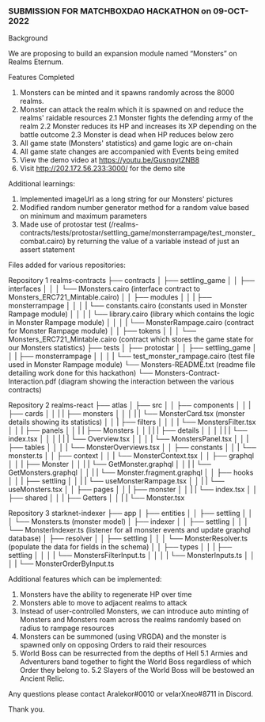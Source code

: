 ### SUBMISSION FOR MATCHBOXDAO HACKATHON on 09-OCT-2022

Background

We are proposing to build an expansion module named “Monsters” on Realms Eternum.


Features Completed
1. Monsters can be minted and it spawns randomly across the 8000 realms.    
2. Monster can attack the realm which it is spawned on and reduce the realms' raidable resources
    2.1 Monster fights the defending army of the realm
    2.2 Monster reduces its HP and increases its XP depending on the battle outcome
    2.3 Monster is dead when HP reduces below zero
3. All game state (Monsters' statistics) and game logic are on-chain
4. All game state changes are accompanied with Events being emited
5. View the demo video at https://youtu.be/GusnqytZNB8
6. Visit http://202.172.56.233:3000/ for the demo site

Additional learnings:
1. Implemented imageUrl as a long string for our Monsters' pictures
2. Modified random number generator method for a random value based on minimum and maximum parameters
3. Made use of protostar test (/realms-contracts/tests/protostar/settling_game/monsterrampage/test_monster_combat.cairo) 
    by returning the value of a variable instead of just an assert statement


Files added for various repositories:

Repository 1
realms-contracts
├── contracts
│   ├── settling_game
│   │   ├── interfaces
│   │   │   └── IMonsters.cairo   (interface contract to Monsters_ERC721_Mintable.cairo)
│   │   ├── modules
│   │   |   ├── monsterrampage
│   │   │   |   └── constants.cairo         (constants used in Monster Rampage module)
│   │   │   |   └── library.cairo           (library which contains the logic in Monster Rampage module)
│   │   │   |   └── MonsterRampage.cairo    (contract for Monster Rampage module)
│   │   ├── tokens
│   │   │   └── Monsters_ERC721_Mintable.cairo  (contract which stores the game state for our Monsters statistics)
├── tests
│   ├── protostar
│   │   ├── settling_game
│   │   |   ├── monsterrampage
│   │   │   |   └── test_monster_rampage.cairo  (test file used in Monster Rampage module)
└── Monsters-README.txt                 (readme file detailing work done for this hackathon)
└── Monsters-Contract-Interaction.pdf   (diagram showing the interaction between the various contracts)

Repository 2
realms-react
├── atlas
│   ├── src
│   │   ├── components
│   │   |   ├── cards
│   │   |   |   ├── monsters
│   │   │   |   |   └── MonsterCard.tsx   (monster details showing its statistics)
│   │   |   ├── filters
│   │   │   |   └── MonstersFilter.tsx
│   │   |   ├── panels
│   │   |   |   ├── Monsters
│   │   |   |   |   ├── details
│   │   │   |   |   |   └── index.tsx
│   │   │   |   |   |   └── Overview.tsx
│   │   │   |   └── MonstersPanel.tsx
│   │   |   ├── tables
│   │   │   |   └── MonsterOverviews.tsx
│   │   ├── constants
│   │   |   └── monster.ts
│   │   ├── context
│   │   |   └── MonsterContext.tsx
│   │   ├── graphql
│   │   |   ├── Monster
│   │   |   |    └── GetMonster.graphql
│   │   |   |    └── GetMonsters.graphql
│   │   |   |    └── Monster.fragment.graphql
│   │   ├── hooks
│   │   |   ├── settling
│   │   |   |    └── useMonsterRampage.tsx
│   │   |   |    └── useMonsters.tsx
│   │   ├── pages
│   │   |   ├── monster
│   │   |   |    └── index.tsx
│   │   ├── shared
│   │   |   ├── Getters
│   │   |   |    └── Monster.tsx

Repository 3
starknet-indexer
├── app
│   ├── entities
│   │   ├── settling
│   │   │   └── Monsters.ts   (monster model)
│   ├── indexer
│   │   ├── settling
│   │   │   └── MonsterIndexer.ts   (listener for all monster events and update graphql database)
│   ├── resolver
│   │   ├── settling
│   │   │   └── MonsterResolver.ts  (populate the data for fields in the schema)
│   │   ├── types
│   │   |   ├── settling
│   │   │   |   └── MonstersFilterInput.ts
│   │   │   |   └── MonsterInputs.ts
│   │   │   |   └── MonsterOrderByInput.ts


Additional features which can be implemented:
1. Monsters have the ability to regenerate HP over time
2. Monsters able to move to adjacent realms to attack
3. Instead of user-controlled Monsters, we can introduce auto minting of Monsters and Monsters roam across the realms randomly based on radius to rampage resources
4. Monsters can be summoned (using VRGDA) and the monster is spawned only on opposing Orders to raid their resources
5. World Boss can be resurrected from the depths of Hell
    5.1 Armies and Adventurers band together to fight the World Boss regardless of which Order they belong to.
    5.2 Slayers of the World Boss will be bestowed an Ancient Relic.


Any questions please contact Aralekor#0010 or velarXneo#8711 in Discord.

Thank you.
